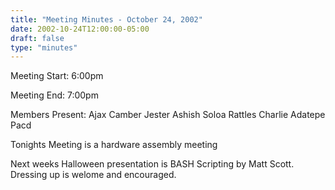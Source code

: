 ```yaml
---
title: "Meeting Minutes - October 24, 2002"
date: 2002-10-24T12:00:00-05:00
draft: false
type: "minutes"
---
```


Meeting Start: 6:00pm </p><p>
Meeting End: 7:00pm </p><p>
Members Present: Ajax Camber Jester Ashish Soloa Rattles Charlie Adatepe Pacd </p><p>
Tonights Meeting is a hardware assembly meeting </p><p>
Next weeks Halloween presentation is BASH Scripting by Matt Scott. Dressing up is welome and encouraged. </p>
